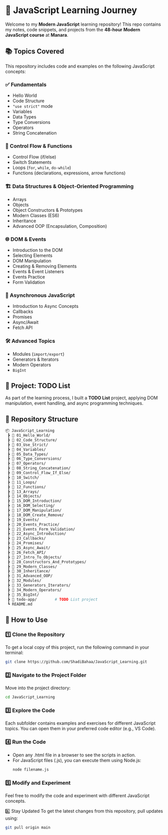 # 🚀 JavaScript Learning Journey  

Welcome to my **Modern JavaScript** learning repository! This repo contains my notes, code snippets, and projects from the **48-hour Modern JavaScript course** at **Manara**.  

## 📚 Topics Covered  
This repository includes code and examples on the following JavaScript concepts:  

### ✅ Fundamentals  
- Hello World  
- Code Structure  
- `"use strict"` mode  
- Variables  
- Data Types  
- Type Conversions  
- Operators  
- String Concatenation  

### 🔄 Control Flow & Functions  
- Control Flow (if/else)  
- Switch Statements  
- Loops (`for`, `while`, `do-while`)  
- Functions (declarations, expressions, arrow functions)  

### 🏗️ Data Structures & Object-Oriented Programming  
- Arrays  
- Objects  
- Object Constructors & Prototypes  
- Modern Classes (ES6)  
- Inheritance  
- Advanced OOP (Encapsulation, Composition)  

### 🌐 DOM & Events  
- Introduction to the DOM  
- Selecting Elements  
- DOM Manipulation  
- Creating & Removing Elements  
- Events & Event Listeners  
- Events Practice  
- Form Validation  

### 🔄 Asynchronous JavaScript  
- Introduction to Async Concepts  
- Callbacks  
- Promises  
- Async/Await  
- Fetch API  

### 🛠️ Advanced Topics  
- Modules (`import/export`)  
- Generators & Iterators  
- Modern Operators  
- `BigInt`  

## 📌 Project: TODO List  
As part of the learning process, I built a **TODO List** project, applying DOM manipulation, event handling, and async programming techniques.  

## 📂 Repository Structure  
```bash
📦 JavaScript_Learning  
 ┣ 📂 01_Hello_World/  
 ┣ 📂 02_Code_Structure/  
 ┣ 📂 03_Use_Strict/  
 ┣ 📂 04_Variables/  
 ┣ 📂 05_Data_Types/  
 ┣ 📂 06_Type_Conversions/  
 ┣ 📂 07_Operators/  
 ┣ 📂 08_String_Concatenation/  
 ┣ 📂 09_Control_Flow_If_Else/  
 ┣ 📂 10_Switch/  
 ┣ 📂 11_Loops/  
 ┣ 📂 12_Functions/  
 ┣ 📂 13_Arrays/  
 ┣ 📂 14_Objects/  
 ┣ 📂 15_DOM_Introduction/  
 ┣ 📂 16_DOM_Selecting/  
 ┣ 📂 17_DOM_Manipulation/  
 ┣ 📂 18_DOM_Create_Remove/  
 ┣ 📂 19_Events/  
 ┣ 📂 20_Events_Practice/  
 ┣ 📂 21_Events_Form_Validation/  
 ┣ 📂 22_Async_Introduction/  
 ┣ 📂 23_Callbacks/  
 ┣ 📂 24_Promises/  
 ┣ 📂 25_Async_Await/  
 ┣ 📂 26_Fetch_API/  
 ┣ 📂 27_Intro_To_Objects/  
 ┣ 📂 28_Constructors_And_Prototypes/  
 ┣ 📂 29_Modern_Classes/  
 ┣ 📂 30_Inheritance/  
 ┣ 📂 31_Advanced_OOP/  
 ┣ 📂 32_Modules/  
 ┣ 📂 33_Generators_Iterators/  
 ┣ 📂 34_Modern_Operators/  
 ┣ 📂 35_BigInt/  
 ┣ 📂 todo-app/        # TODO List project  
 ┗ README.md
```

## 🚀 How to Use  

### 1️⃣ Clone the Repository  
To get a local copy of this project, run the following command in your terminal:  
```sh
git clone https://github.com/ShadiBahaa/JavaScript_Learning.git
```
### 2️⃣ Navigate to the Project Folder
Move into the project directory:
```sh
cd JavaScript_Learning
```
### 3️⃣ Explore the Code
Each subfolder contains examples and exercises for different JavaScript topics. You can open them in your preferred code editor (e.g., VS Code).

### 4️⃣ Run the Code
- Open any .html file in a browser to see the scripts in action.
- For JavaScript files (.js), you can execute them using Node.js:
  ```sh
  node filename.js
  ```
### 5️⃣ Modify and Experiment
Feel free to modify the code and experiment with different JavaScript concepts.

6️⃣ Stay Updated
To get the latest changes from this repository, pull updates using:
```sh
git pull origin main
```


